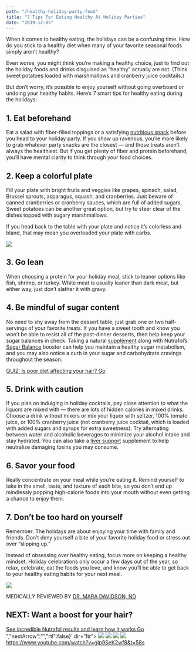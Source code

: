 ```yaml
---
path: "/healthy-holiday-party-food"
title: "7 Tips For Eating Healthy At Holiday Parties"
date: "2019-12-05"
---
```


When it comes to healthy eating, the holidays can be a confusing time. How do you stick to a healthy diet when many of your favorite seasonal foods simply aren’t healthy?

Even worse, you might think you’re making a healthy choice, just to find out the holiday foods and drinks disguised as “healthy” actually are not. (Think sweet potatoes loaded with marshmallows and cranberry juice cocktails.)

But don’t worry, it’s possible to enjoy yourself without going overboard or undoing your healthy habits. Here’s 7 smart tips for healthy eating during the holidays:

## 1\. Eat beforehand

Eat a salad with fiber-filled toppings or a satisfying [nutritious snack](https://nutrafol.com/blog/20-healthy-snack-ideas-for-work/) before you head to your holiday party. If you show up ravenous, you’re more likely to grab whatever party snacks are the closest — and those treats aren’t always the healthiest. But if you get plenty of fiber and protein beforehand, you’ll have mental clarity to think through your food choices.

## 2\. Keep a colorful plate

Fill your plate with bright fruits and veggies like grapes, spinach, salad, Brussel sprouts, asparagus, squash, and cranberries. Just beware of canned cranberries or cranberry sauces, which are full of added sugars. Sweet potatoes can be another great option, but try to steer clear of the dishes topped with sugary marshmallows.

If you head back to the table with your plate and notice it’s colorless and bland, that may mean you overloaded your plate with carbs.

![](https://nutrafol.com/blog/wp-content/uploads/2019/12/GettyImages-915506942-1024x819.jpg)

## 3\. Go lean

When choosing a protein for your holiday meal, stick to leaner options like fish, shrimp, or turkey. White meat is usually leaner than dark meat, but either way, just don’t slather it with gravy.

## 4\. Be mindful of sugar content

No need to shy away from the dessert table; just grab one or two half-servings of your favorite treats. If you have a sweet tooth and know you won’t be able to resist all of the post-dinner desserts, then help keep your sugar balances in check. Taking a natural [supplement](https://nutrafol.com/products.html) along with Nutrafol’s [Sugar Balance](https://nutrafol.com/sugar-balance) booster can help you maintain a healthy sugar metabolism, and you may also notice a curb in your sugar and carbohydrate cravings throughout the season.

[QUIZ: Is poor diet affecting your hair? Go](https://quiz.nutrafol.com/)

## 5\. Drink with caution

If you plan on indulging in holiday cocktails, pay close attention to what the liquors are mixed with — there are lots of hidden calories in mixed drinks. Choose a drink without mixers or mix your liquor with seltzer, 100% tomato juice, or 100% cranberry juice (not cranberry juice cocktail, which is loaded with added sugars and syrups for extra sweetness). Try alternating between water and alcoholic beverages to minimize your alcohol intake and stay hydrated. You can also take a [liver support](https://nutrafol.com/liver-support) supplement to help neutralize damaging toxins you may consume.

## 6\. Savor your food

Really concentrate on your meal while you’re eating it. Remind yourself to take in the smell, taste, and texture of each bite, so you don’t end up mindlessly popping high-calorie foods into your mouth without even getting a chance to enjoy them.

## 7\. Don’t be too hard on yourself

Remember: The holidays are about enjoying your time with family and friends. Don’t deny yourself a bite of your favorite holiday food or stress out over “slipping up.”

Instead of obsessing over healthy eating, focus more on keeping a healthy mindset. Holiday celebrations only occur a few days out of the year, so relax, celebrate, eat the foods you love, and know you’ll be able to get back to your healthy eating habits for your next meal.

![](https://nutrafol.com/blog/wp-content/uploads/2019/08/mara-davidson-1.jpg)

MEDICALLY REVIEWED BY [DR. MARA DAVIDSON, ND](/blog/dr-mara-davidson-nd/)

## NEXT: Want a boost for your hair?

[See incredible Nutrafol results and learn how it works Go](https://nutrafol.com/results) ","nextArrow":"","rtl":false}' dir="ltr"> ![](https://nutrafol.com/blog/wp-content/uploads/2019/09/teresa-before.jpg) ![](https://nutrafol.com/blog/wp-content/uploads/2019/09/teresa-after-slider.jpg) ![](https://nutrafol.com/blog/wp-content/uploads/2019/09/jonathan-before-slider.jpg) ![](https://nutrafol.com/blog/wp-content/uploads/2019/09/jonathan-after-slide.jpg) https://www.youtube.com/watch?v=gIp9SeK2wf8&t=58s

